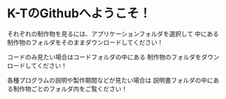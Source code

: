 # K-TのGithubへようこそ！
それぞれの制作物を見るには、アプリケーションフォルダを選択して
中にある制作物のフォルダをそのままダウンロードしてください！

コードのみ見たい場合はコードフォルダの中にある
制作物のフォルダをダウンロードしてください！

各種プログラムの説明や製作期間などが見たい場合は
説明書フォルダの中にある制作物ごとのフォルダ内をご覧ください！
